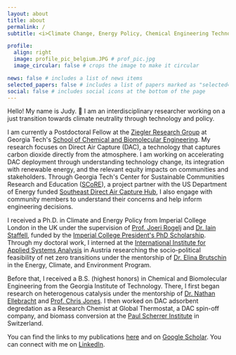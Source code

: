 ```yaml
---
layout: about
title: about
permalink: /
subtitle: <i>Climate Change, Energy Policy, Chemical Engineering Technologies</i>

profile:
  align: right
  image: profile_pic_belgium.JPG # prof_pic.jpg
  image_circular: false # crops the image to make it circular

news: false # includes a list of news items
selected_papers: false # includes a list of papers marked as "selected={true}"
social: false # includes social icons at the bottom of the page
---
```


Hello! My name is Judy. 👋 I am an interdisciplinary researcher working on a just transition towards climate neutrality through technology and policy. 

I am currently a Postdoctoral Fellow at the [Ziegler Research Group](https://ziegler.chbe.gatech.edu/) at Georgia Tech's [School of Chemical and Biomolecular Engineering](https://www.chbe.gatech.edu/). My research focuses on Direct Air Capture (DAC), a technology that captures carbon dioxide directly from the atmosphere. I am working on accelerating DAC deployment through understanding technology change, its integration with renewable energy, and the relevant equity impacts on communities and stakeholders. Through Georgia Tech's Center for Sustainable Communities Research and Education ([SCoRE](https://scre.research.gatech.edu/)), a project partner with the US Department of Energy funded [Southeast Direct Air Capture Hub](https://www.sseb.org/programs/sedac_hub/), I also engage with community members to understand their concerns and help inform engineering decisions. 

I received a Ph.D. in Climate and Energy Policy from Imperial College London in the UK under the supervision of [Prof. Joeri Rogelj](https://profiles.imperial.ac.uk/j.rogelj) and [Dr. Iain Staffell](https://profiles.imperial.ac.uk/i.staffell), funded by the [Imperial College President's PhD Scholarship](https://www.imperial.ac.uk/study/fees-and-funding/postgraduate-doctoral/grants-scholarships/presidents-phd/). Through my doctoral work, I interned at the [International Institute for Applied Systems Analysis](https://iiasa.ac.at/) in Austria researching the socio-political feasibility of net zero transitions under the mentorship of [Dr. Elina Brutschin](https://iiasa.ac.at/staff/elina-brutschin) in the Energy, Climate, and Environment Program. 

Before that, I received a B.S. (highest honors) in Chemical and Biomolecular Engineering from the Georgia Institute of Technology. There, I first began research on heterogenous catalysis under the mentorship of [Dr. Nathan Ellebracht](https://people.llnl.gov/ellebracht1) and [Prof. Chris Jones](https://jones.chbe.gatech.edu/). I then worked on DAC adsorbent degredation as a Research Chemist at Global Thermostat, a DAC spin-off company, and biomass conversion at the [Paul Scherrer Institute](https://www.psi.ch/en) in Switzerland. 

You can find the links to my publications [here](/judyjwxie.github.io/publications/) and on [Google Scholar](https://scholar.google.com/citations?user=MLRn3TIAAAAJ&hl=en). You can connect with me on [LinkedIn](https://www.linkedin.com/in/judyjwxie/).

<!---
Write your biography here. Tell the world about yourself. Link to your favorite [subreddit](http://reddit.com). You can put a picture in, too. The code is already in, just name your picture `prof_pic.jpg` and put it in the `img/` folder.

Put your address / P.O. box / other info right below your picture. You can also disable any of these elements by editing `profile` property of the YAML header of your `_pages/about.md`. Edit `_bibliography/papers.bib` and Jekyll will render your [publications page](/al-folio/publications/) automatically.

Link to your social media connections, too. This theme is set up to use [Font Awesome icons](https://fontawesome.com/) and [Academicons](https://jpswalsh.github.io/academicons/), like the ones below. Add your Facebook, Twitter, LinkedIn, Google Scholar, or just disable all of them.
-->
